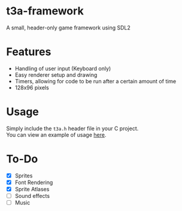 # t3a-framework
A small, header-only game framework using SDL2

# Features
- Handling of user input (Keyboard only)
- Easy renderer setup and drawing
- Timers, allowing for code to be run after a certain amount of time
- 128x96 pixels

# Usage
Simply include the `t3a.h` header file in your C project. <br>
You can view an example of usage [here](example/example.c).

# To-Do
- [X] Sprites
- [X] Font Rendering
- [X] Sprite Atlases
- [ ] Sound effects
- [ ] Music
